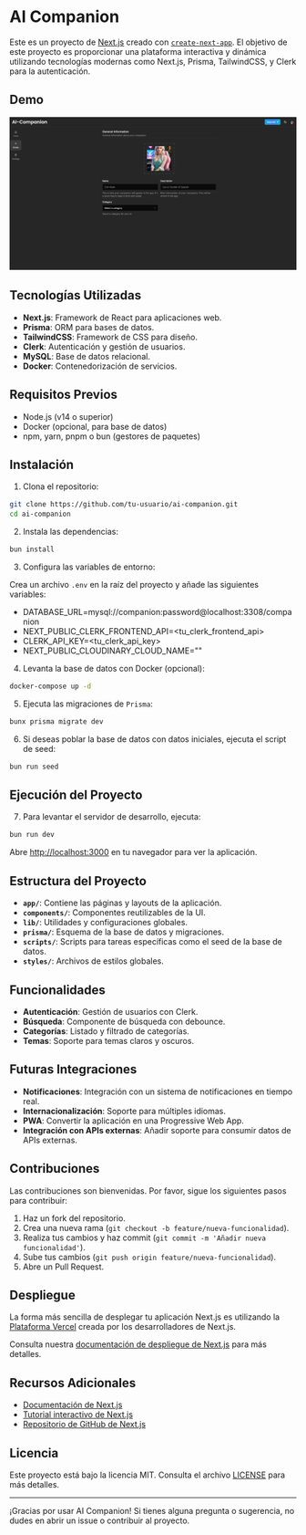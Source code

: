# AI Companion

Este es un proyecto de [Next.js](https://nextjs.org/) creado con [`create-next-app`](https://github.com/vercel/next.js/tree/canary/packages/create-next-app). El objetivo de este proyecto es proporcionar una plataforma interactiva y dinámica utilizando tecnologías modernas como Next.js, Prisma, TailwindCSS, y Clerk para la autenticación.

## Demo

![AI Companion](./public/image.png)

## Tecnologías Utilizadas

- **Next.js**: Framework de React para aplicaciones web.
- **Prisma**: ORM para bases de datos.
- **TailwindCSS**: Framework de CSS para diseño.
- **Clerk**: Autenticación y gestión de usuarios.
- **MySQL**: Base de datos relacional.
- **Docker**: Contenedorización de servicios.

## Requisitos Previos

- Node.js (v14 o superior)
- Docker (opcional, para base de datos)
- npm, yarn, pnpm o bun (gestores de paquetes)

## Instalación

1. Clona el repositorio:

```bash
git clone https://github.com/tu-usuario/ai-companion.git
cd ai-companion
```

2. Instala las dependencias:

```bash
bun install
```

3. Configura las variables de entorno:

Crea un archivo `.env` en la raíz del proyecto y añade las siguientes
variables:

- DATABASE_URL=mysql://companion:password@localhost:3308/companion
- NEXT_PUBLIC_CLERK_FRONTEND_API=<tu_clerk_frontend_api>
- CLERK_API_KEY=<tu_clerk_api_key>
- NEXT_PUBLIC_CLOUDINARY_CLOUD_NAME=""

4. Levanta la base de datos con Docker (opcional):

```bash
docker-compose up -d
```

5. Ejecuta las migraciones de `Prisma`:

```bash
bunx prisma migrate dev
```

6. Si deseas poblar la base de datos con datos iniciales, ejecuta el script de seed:

```bash
bun run seed
```

## Ejecución del Proyecto

7. Para levantar el servidor de desarrollo, ejecuta:

```bash
bun run dev
```

Abre [http://localhost:3000](http://localhost:3000) en tu navegador para ver la aplicación.

## Estructura del Proyecto

- **`app/`**: Contiene las páginas y layouts de la aplicación.
- **`components/`**: Componentes reutilizables de la UI.
- **`lib/`**: Utilidades y configuraciones globales.
- **`prisma/`**: Esquema de la base de datos y migraciones.
- **`scripts/`**: Scripts para tareas específicas como el seed de la base de datos.
- **`styles/`**: Archivos de estilos globales.

## Funcionalidades

- **Autenticación**: Gestión de usuarios con Clerk.
- **Búsqueda**: Componente de búsqueda con debounce.
- **Categorías**: Listado y filtrado de categorías.
- **Temas**: Soporte para temas claros y oscuros.

## Futuras Integraciones

- **Notificaciones**: Integración con un sistema de notificaciones en tiempo real.
- **Internacionalización**: Soporte para múltiples idiomas.
- **PWA**: Convertir la aplicación en una Progressive Web App.
- **Integración con APIs externas**: Añadir soporte para consumir datos de APIs externas.

## Contribuciones

Las contribuciones son bienvenidas. Por favor, sigue los siguientes pasos para contribuir:

1. Haz un fork del repositorio.
2. Crea una nueva rama (`git checkout -b feature/nueva-funcionalidad`).
3. Realiza tus cambios y haz commit (`git commit -m 'Añadir nueva funcionalidad'`).
4. Sube tus cambios (`git push origin feature/nueva-funcionalidad`).
5. Abre un Pull Request.

## Despliegue

La forma más sencilla de desplegar tu aplicación Next.js es utilizando la [Plataforma Vercel](https://vercel.com/new?utm_medium=default-template&filter=next.js&utm_source=create-next-app&utm_campaign=create-next-app-readme) creada por los desarrolladores de Next.js.

Consulta nuestra [documentación de despliegue de Next.js](https://nextjs.org/docs/deployment) para más detalles.

## Recursos Adicionales

- [Documentación de Next.js](https://nextjs.org/docs)
- [Tutorial interactivo de Next.js](https://nextjs.org/learn)
- [Repositorio de GitHub de Next.js](https://github.com/vercel/next.js/)

## Licencia

Este proyecto está bajo la licencia MIT. Consulta el archivo [LICENSE](LICENSE) para más detalles.

---

¡Gracias por usar AI Companion! Si tienes alguna pregunta o sugerencia, no dudes en abrir un issue o contribuir al proyecto.
